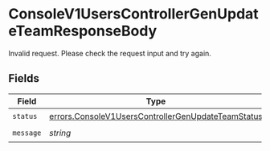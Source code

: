 # ConsoleV1UsersControllerGenUpdateTeamResponseBody

Invalid request. Please check the request input and try again.


## Fields

| Field                                                                                                                    | Type                                                                                                                     | Required                                                                                                                 | Description                                                                                                              |
| ------------------------------------------------------------------------------------------------------------------------ | ------------------------------------------------------------------------------------------------------------------------ | ------------------------------------------------------------------------------------------------------------------------ | ------------------------------------------------------------------------------------------------------------------------ |
| `status`                                                                                                                 | [errors.ConsoleV1UsersControllerGenUpdateTeamStatus](../../models/errors/consolev1userscontrollergenupdateteamstatus.md) | :heavy_check_mark:                                                                                                       | N/A                                                                                                                      |
| `message`                                                                                                                | *string*                                                                                                                 | :heavy_check_mark:                                                                                                       | N/A                                                                                                                      |